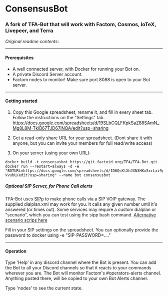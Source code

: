 # ConsensusBot
### A fork of TFA-Bot that will work with Factom, Cosmos, IoTeX, Livepeer, and Terra

_Original readme contents:_

----

#### Prerequisites
* A well connected server, with Docker for running your Bot on.
* A private Discord Server account.
* Factom nodes to monitor!  Make sure port 8088 is open to your Bot server.

----

#### Getting started

1. Copy this Google spreadsheet, rename it, and fill in every sheet tab.  Follow the instructions on the "Settings" tab.
https://docs.google.com/spreadsheets/d/19SLbCQLFKpkSaZ88SAmN_Mg8L8M-TkiB67TJD67lNQA/edit?usp=sharing

2. Get a read-only share URL for your spreadsheet. (Dont share it with anyone, but you can invite your members for full read/write access)

3. On your server (using your own URL):

```
docker build -t consensusbot https://git.factoid.org/TFA/TFA-Bot.git
docker run --restart=always -d -e "BOTURL=https://docs.google.com/spreadsheets/d/1D6QsKlXhJXN3HKxSxrLxi9gAvB5QfjP01nt9o-VvubU/edit?usp=sharing" --name bot consensusbot
```

##### Optional SIP Server, for Phone Call alerts

TFA-Bot uses [SIPp](https://github.com/SIPp/sipp) to make phone calls via a SIP VOIP gateway.
The supplied dialplan.xml may work for you. It calls any given number until it's answered (or times out).
Some services may require a custom dialplan or "scenario", which you can test using the sipp bash command.
[Alternative scenario scrips here](https://github.com/saghul/sipp-scenarios)

Fill in your SIP settings on the spreadsheet.  You can optionally provide the password to docker using -e "SIP-PASSWORD=...."

----

#### Operation

Type 'Help' in any discord channel where the Bot is present.  You can add the Bot to all your Discord channels so that it reacts to your commands wherever you are.
The Bot will monitor Factom's #operators-alerts channel.  Anything posted there, will be copied to your own Bot Alerts channel.

Type 'nodes' to see the current state.

